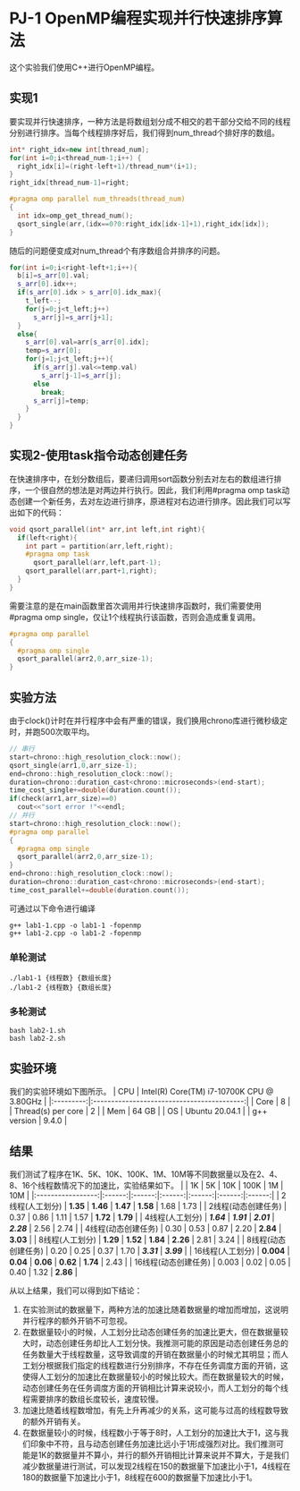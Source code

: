 # PJ-1 OpenMP编程实现并行快速排序算法
这个实验我们使用C++进行OpenMP编程。

## 实现1
要实现并行快速排序，一种方法是将数组划分成不相交的若干部分交给不同的线程分别进行排序。当每个线程排序好后，我们得到num\_thread个排好序的数组。
```cpp
int* right_idx=new int[thread_num];
for(int i=0;i<thread_num-1;i++) {
  right_idx[i]=(right-left+1)/thread_num*(i+1);
}
right_idx[thread_num-1]=right;

#pragma omp parallel num_threads(thread_num)
{
  int idx=omp_get_thread_num();
  qsort_single(arr,(idx==0?0:right_idx[idx-1]+1),right_idx[idx]);
}
```

随后的问题便变成对num\_thread个有序数组合并排序的问题。
```cpp
for(int i=0;i<right-left+1;i++){
  b[i]=s_arr[0].val;
  s_arr[0].idx++;
  if(s_arr[0].idx > s_arr[0].idx_max){
    t_left--;
    for(j=0;j<t_left;j++) 
      s_arr[j]=s_arr[j+1];
  }
  else{
    s_arr[0].val=arr[s_arr[0].idx];
    temp=s_arr[0];
    for(j=1;j<t_left;j++){
      if(s_arr[j].val<=temp.val)
        s_arr[j-1]=s_arr[j];
      else
        break;
      s_arr[j]=temp;
    }
  }
}
```
## 实现2-使用task指令动态创建任务
在快速排序中，在划分数组后，要递归调用sort函数分别去对左右的数组进行排序，一个很自然的想法是对两边并行执行。因此，我们利用\#pragma omp task动态创建一个新任务，去对左边进行排序，原进程对右边进行排序。因此我们可以写出如下的代码：

```cpp
void qsort_parallel(int* arr,int left,int right){
  if(left<right){
    int part = partition(arr,left,right);
    #pragma omp task
      qsort_parallel(arr,left,part-1);
    qsort_parallel(arr,part+1,right);
  }
}
```

需要注意的是在main函数里首次调用并行快速排序函数时，我们需要使用\#pragma omp single，仅让1个线程执行该函数，否则会造成重复调用。

```cpp
#pragma omp parallel
{
  #pragma omp single
  qsort_parallel(arr2,0,arr_size-1);
}
```

## 实验方法
由于clock()计时在并行程序中会有严重的错误，我们换用chrono库进行微秒级定时，并跑500次取平均。
```cpp
// 串行
start=chrono::high_resolution_clock::now();
qsort_single(arr1,0,arr_size-1);
end=chrono::high_resolution_clock::now();
duration=chrono::duration_cast<chrono::microseconds>(end-start);
time_cost_single+=double(duration.count());
if(check(arr1,arr_size)==0)
  cout<<"sort error !"<<endl;
// 并行
start=chrono::high_resolution_clock::now();
#pragma omp parallel
{
  #pragma omp single
  qsort_parallel(arr2,0,arr_size-1);
}
end=chrono::high_resolution_clock::now();
duration=chrono::duration_cast<chrono::microseconds>(end-start);
time_cost_parallel+=double(duration.count());
```

可通过以下命令进行编译
```
g++ lab1-1.cpp -o lab1-1 -fopenmp
g++ lab1-2.cpp -o lab1-2 -fopenmp
```

### 单轮测试
```
./lab1-1 {线程数} {数组长度}
./lab1-2 {线程数} {数组长度}
```

### 多轮测试
```
bash lab2-1.sh
bash lab2-2.sh
```

## 实验环境
我们的实验环境如下图所示。
|    CPU    | Intel(R) Core(TM) i7-10700K CPU @ 3.80GHz |
|:---------:|:------------------------------------------:|
|   Core    |                     8                      |
| Thread(s) per core |                  2                       |
|    Mem    |                    64 GB                   |
|     OS    |               Ubuntu 20.04.1               |
| g++ version |                 9.4.0                    |

## 结果
我们测试了程序在1K、5K、10K、100K、1M、10M等不同数据量以及在2、4、8、16个线程数情况下的加速比，实验结果如下。
|                   |   1K   |   5K   |   10K  |  100K  |   1M   |   10M  |
|:-----------------:|:------:|:------:|:------:|:------:|:------:|:------:|
| 2线程(人工划分)    |  **1.35** |  **1.46** |  **1.47** |  **1.58** |   1.68  |   1.73  |
| 2线程(动态创建任务)  |   0.37 |   0.86 |   1.11 |   1.57 |  **1.72** |  **1.79** |
| 4线程(人工划分)    | ***1.64*** | ***1.91*** | ***2.01*** | ***2.28*** |   2.56  |   2.74  |
| 4线程(动态创建任务)  |   0.30 |   0.53 |   0.87 |   2.20 |  **2.84** |  **3.03** |
| 8线程(人工划分)    |  **1.29** |  **1.52** |  **1.84** |  **2.26** |   2.81  |   3.24  |
| 8线程(动态创建任务)  |   0.20 |   0.25 |   0.37 |   1.70 | ***3.31*** | ***3.99*** |
| 16线程(人工划分)   |  **0.004** |  **0.04** |  **0.06** |  **0.62** |  **1.74** |   2.43  |
| 16线程(动态创建任务) |   0.003 |   0.02 |   0.05 |   0.40 |   1.32  |  **2.86** |


从以上结果，我们可以得到如下结论：
1.  在实验测试的数据量下，两种方法的加速比随着数据量的增加而增加，这说明并行程序的额外开销不可忽视。
2. 在数据量较小的时候，人工划分比动态创建任务的加速比更大，但在数据量较大时，动态创建任务却比人工划分快。我推测可能的原因是动态创建任务总的任务数量大于线程数量，这导致调度的开销在数据量小的时候尤其明显；而人工划分根据我们指定的线程数进行分别排序，不存在任务调度方面的开销，这使得人工划分的加速比在数据量较小的时候比较大。而在数据量较大的时候，动态创建任务在任务调度方面的开销相比计算来说较小，而人工划分的每个线程需要排序的数组长度较长，速度较慢。
3. 加速比随着线程数增加，有先上升再减少的关系，这可能与过高的线程数导致的额外开销有关。
4. 在数据量较小的时候，线程数小于等于8时，人工划分的加速比大于1，这与我们印象中不符，且与动态创建任务加速比远小于1形成强烈对比。我们推测可能是1K的数据量并不算小，并行的额外开销相比计算来说并不算大，于是我们减少数据量进行测试，可以发现2线程在150的数据量下加速比小于1，4线程在180的数据量下加速比小于1，8线程在600的数据量下加速比小于1。
